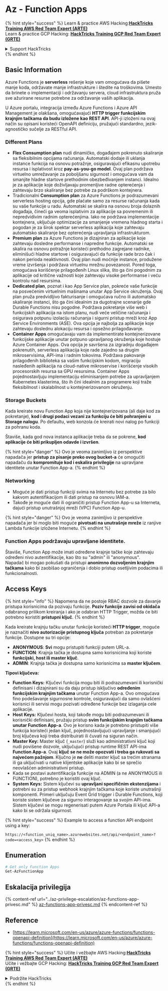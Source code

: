 # Az - Function Apps

{% hint style="success" %}
Learn & practice AWS Hacking:<img src="../../../.gitbook/assets/image (1) (1) (1) (1).png" alt="" data-size="line">[**HackTricks Training AWS Red Team Expert (ARTE)**](https://training.hacktricks.xyz/courses/arte)<img src="../../../.gitbook/assets/image (1) (1) (1) (1).png" alt="" data-size="line">\
Learn & practice GCP Hacking: <img src="../../../.gitbook/assets/image (2) (1).png" alt="" data-size="line">[**HackTricks Training GCP Red Team Expert (GRTE)**<img src="../../../.gitbook/assets/image (2) (1).png" alt="" data-size="line">](https://training.hacktricks.xyz/courses/grte)

<details>

<summary>Support HackTricks</summary>

* Check the [**subscription plans**](https://github.com/sponsors/carlospolop)!
* **Join the** 💬 [**Discord group**](https://discord.gg/hRep4RUj7f) or the [**telegram group**](https://t.me/peass) or **follow** us on **Twitter** 🐦 [**@hacktricks\_live**](https://twitter.com/hacktricks_live)**.**
* **Share hacking tricks by submitting PRs to the** [**HackTricks**](https://github.com/carlospolop/hacktricks) and [**HackTricks Cloud**](https://github.com/carlospolop/hacktricks-cloud) github repos.

</details>
{% endhint %}

## Basic Information

Azure Functions je **serverless** rešenje koje vam omogućava da pišete manje koda, održavate manje infrastrukture i štedite na troškovima. Umesto da brinete o implementaciji i održavanju servera, cloud infrastruktura pruža sve ažurirane resurse potrebne za održavanje vaših aplikacija.

U Azure portalu, integracija između Azure Functions i Azure API Management je olakšana, omogućavajući **HTTP trigger funkcijskim krajnjim tačkama da budu izložene kao REST API**. API-ji izloženi na ovaj način su opisani koristeći OpenAPI definiciju, pružajući standardno, jezik-agnostičko sučelje za RESTful API.

### Different Plans

* **Flex Consumption plan** nudi dinamičko, događajem pokrenuto skaliranje sa fleksibilnim opcijama računanja. Automatski dodaje ili uklanja instance funkcija na osnovu potražnje, osiguravajući efikasnu upotrebu resursa i isplativost kroz **pay-as-you-go model**. Ovaj plan podržava virtuelno umrežavanje za poboljšanu sigurnost i omogućava vam da smanjite hladne startove prethodnim obezbeđivanjem instanci. Idealno je za aplikacije koje doživljavaju promenljive radne opterećenja i zahtevaju brzo skaliranje bez potrebe za podrškom kontejnera.
* Tradicionalni **Consumption plan** za Azure Functions je podrazumevani serverless hosting opcija, gde plaćate samo za resurse računanja kada su vaše funkcije u radu. Automatski se skalira na osnovu broja dolaznih događaja, čineći ga veoma isplativim za aplikacije sa povremenim ili nepredvidivim radnim opterećenjima. Iako ne podržava implementacije kontejnera, uključuje optimizacije za smanjenje vremena hladnog starta i pogodan je za širok spektar serverless aplikacija koje zahtevaju automatsko skaliranje bez opterećenja upravljanja infrastrukturom.
* **Premium plan** za Azure Functions je dizajniran za aplikacije koje zahtevaju dosledne performanse i napredne funkcije. Automatski se skalira na osnovu potražnje koristeći prethodno zagrejane radnike, eliminišući hladne startove i osiguravajući da funkcije rade brzo čak i nakon perioda neaktivnosti. Ovaj plan nudi moćnije instance, produžene vreme izvršenja i podržava virtuelnu mrežnu povezanost. Pored toga, omogućava korišćenje prilagođenih Linux slika, što ga čini pogodnim za aplikacije od kritične važnosti koje zahtevaju visoke performanse i veću kontrolu nad resursima.
* **Dedicated plan**, poznat i kao App Service plan, pokreće vaše funkcije na posvećenim virtuelnim mašinama unutar App Service okruženja. Ovaj plan pruža predvidljivo fakturisanje i omogućava ručno ili automatsko skaliranje instanci, što ga čini idealnim za dugotrajne scenarije gde Durable Functions nisu pogodne. Podržava pokretanje više web i funkcijskih aplikacija na istom planu, nudi veće veličine računanja i osigurava potpunu izolaciju računanja i sigurni pristup mreži kroz App Service Environments (ASE). Ova opcija je najbolja za aplikacije koje zahtevaju doslednu alokaciju resursa i opsežno prilagođavanje.
* **Container Apps** omogućavaju vam da implementirate kontejnerizovane funkcijske aplikacije unutar potpuno upravljanog okruženja koje hostuje Azure Container Apps. Ova opcija je savršena za izgradnju događajem pokrenutih, serverless aplikacija koje rade zajedno sa drugim mikroservisima, API-ima i radnim tokovima. Podržava pakovanje prilagođenih biblioteka sa vašim funkcijskim kodom, migraciju nasleđenih aplikacija na cloud-native mikroservise i korišćenje visokih procesorskih resursa sa GPU resursima. Container Apps pojednostavljuju implementaciju eliminisanjem potrebe za upravljanjem Kubernetes klasterima, što ih čini idealnim za programere koji traže fleksibilnost i skalabilnost u kontejnerizovanom okruženju.

### **Storage Buckets**

Kada kreirate novu Function App koja nije kontejnerizovana (ali daje kod za pokretanje), **kod i drugi podaci vezani za funkciju će biti pohranjeni u Storage nalogu**. Po defaultu, web konzola će kreirati novi nalog po funkciji za pohranu koda.

Štaviše, kada god nova instanca aplikacije treba da se pokrene, **kod aplikacije će biti prikupljen odavde i izvršen**.

{% hint style="danger" %}
Ovo je veoma zanimljivo iz perspektive napadača jer **pristup za pisanje preko ovog bucket-a** će omogućiti napadaču da **kompromituje kod i eskalira privilegije** na upravljane identitete unutar Function App-a.
{% endhint %}

### Networking

* Moguće je dati pristup funkciji svima na Internetu bez potrebe za bilo kakvom autentifikacijom ili dati pristup na osnovu IAM-a.
* Takođe je moguće dati ili ograničiti pristup Function App-u sa Interneta, dajući pristup unutrašnjoj mreži (VPC) Function App-u.

{% hint style="danger" %}
Ovo je veoma zanimljivo iz perspektive napadača jer bi moglo biti moguće **pivotsati na unutrašnje mreže** iz ranjive Lambda funkcije izložene Internetu.
{% endhint %}

### **Function Apps podržavaju upravljane identitete.**

Štaviše, Function App može imati određene krajnje tačke koje zahtevaju određeni nivo autentifikacije, kao što su "admin" ili "anonymous".\
Napadač bi mogao pokušati da pristupi **anonimno dozvoljenim krajnjim tačkama** kako bi zaobišao ograničenja i dobio pristup osetljivim podacima ili funkcionalnosti.

## Access Keys

{% hint style="info" %}
Napomena da ne postoje RBAC dozvole za davanje pristupa korisnicima da pozivaju funkcije. **Poziv funkcije zavisi od okidača** odabranog prilikom kreiranja i ako je odabran HTTP Trigger, možda će biti potrebno koristiti **pristupni ključ**.
{% endhint %}

Kada kreirate krajnju tačku unutar funkcije koristeći **HTTP trigger**, moguće je naznačiti **nivo autorizacije pristupnog ključa** potreban za pokretanje funkcije. Dostupne su tri opcije:

* **ANONYMOUS**: **Svi** mogu pristupiti funkciji putem URL-a.
* **FUNCTION**: Krajnja tačka je dostupna samo korisnicima koji koriste **funkcijski, host ili master ključ**.
* **ADMIN**: Krajnja tačka je dostupna samo korisnicima sa **master ključem**.

**Tipovi ključeva:**

* **Function Keys:** Ključevi funkcija mogu biti ili podrazumevani ili korisnički definisani i dizajnirani su da daju pristup isključivo **određenim funkcijskim krajnjim tačkama** unutar Function App-a. Ovo omogućava fino podešavanje sigurnosne kontrole, osiguravajući da samo ovlašćeni korisnici ili servisi mogu pozivati određene funkcije bez izlaganja cele aplikacije.
* **Host Keys:** Ključevi hosta, koji takođe mogu biti podrazumevani ili korisnički definisani, pružaju pristup **svim funkcijskim krajnjim tačkama unutar Function App-a**. Ovo je korisno kada je potrebno pristupiti više funkcija koristeći jedan ključ, pojednostavljujući upravljanje i smanjujući broj ključeva koji treba distribuirati ili čuvati na siguran način.
* **Master Key:** Master ključ (`_master`) služi kao administrativni ključ koji nudi povišene dozvole, uključujući pristup runtime REST API-ima **Function App-a**. Ovaj **ključ se ne može opozvati i treba ga rukovati sa najvećom pažnjom**. Ključno je **ne** deliti master ključ sa trećim stranama ili ga uključivati u native klijentske aplikacije kako bi se sprečio neovlašćen administrativni pristup.
* Kada se postavi autentifikacija funkcije na ADMIN (a ne ANONYMOUS ili FUNCTION), potrebno je koristiti ovaj ključ.
* **System Keys:** Sistem ključevi su **upravljani specifičnim ekstenzijama** i potrebni su za pristup webhook krajnjim tačkama koje koriste unutrašnji komponenti. Primeri uključuju Event Grid trigger i Durable Functions, koji koriste sistem ključeve za sigurno interagovanje sa svojim API-ima. Sistem ključevi se mogu regenerisati putem Azure Portala ili ključ API-a kako bi se održala sigurnost.

{% hint style="success" %}
Example to access a function API endpoint using a key:

`https://<function_uniq_name>.azurewebsites.net/api/<endpoint_name>?code=<access_key>`
{% endhint %}

## Enumeration
```powershell
# Get only Function Apps
Get-AzFunctionApp
```
## Eskalacija privilegija

{% content-ref url="../az-privilege-escalation/az-functions-app-privesc.md" %}
[az-functions-app-privesc.md](../az-privilege-escalation/az-functions-app-privesc.md)
{% endcontent-ref %}

## Reference

* [https://learn.microsoft.com/en-us/azure/azure-functions/functions-openapi-definition](https://learn.microsoft.com/en-us/azure/azure-functions/functions-openapi-definition)

{% hint style="success" %}
Učite i vežbajte AWS Hacking:<img src="../../../.gitbook/assets/image (1) (1) (1) (1).png" alt="" data-size="line">[**HackTricks Training AWS Red Team Expert (ARTE)**](https://training.hacktricks.xyz/courses/arte)<img src="../../../.gitbook/assets/image (1) (1) (1) (1).png" alt="" data-size="line">\
Učite i vežbajte GCP Hacking: <img src="../../../.gitbook/assets/image (2) (1).png" alt="" data-size="line">[**HackTricks Training GCP Red Team Expert (GRTE)**<img src="../../../.gitbook/assets/image (2) (1).png" alt="" data-size="line">](https://training.hacktricks.xyz/courses/grte)

<details>

<summary>Podržite HackTricks</summary>

* Proverite [**planove pretplate**](https://github.com/sponsors/carlospolop)!
* **Pridružite se** 💬 [**Discord grupi**](https://discord.gg/hRep4RUj7f) ili [**telegram grupi**](https://t.me/peass) ili **pratite** nas na **Twitteru** 🐦 [**@hacktricks\_live**](https://twitter.com/hacktricks_live)**.**
* **Podelite hakerske trikove slanjem PR-ova na** [**HackTricks**](https://github.com/carlospolop/hacktricks) i [**HackTricks Cloud**](https://github.com/carlospolop/hacktricks-cloud) github repozitorijume.

</details>
{% endhint %}
